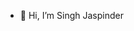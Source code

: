 - 👋 Hi, I’m Singh Jaspinder

<!---
Singh8899/Singh8899 is a ✨ special ✨ repository because its `README.md` (this file) appears on your GitHub profile.
You can click the Preview link to take a look at your changes.
--->
